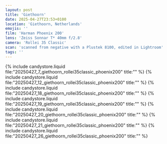 ```yaml
---
layout: post
title: 'Giethoorn'
date: 2025-04-27T23:53+0100
location: 'Giethoorn, Netherlands'
emojis: ''
film: 'Harman Phoenix 200'
lens: 'Zeiss Sonnar T* 40mm f/2.8'
camera: 'Rollei 35 Classic'
scan: 'scanned from negative with a Plustek 8100, edited in Lightroom'
tags: ''
---
```


{% include candystore.liquid file:"20250427_7_giethoorn_rollei35classic_phoenix200" title:"" %}
{% include candystore.liquid file:"20250427_12_giethoorn_rollei35classic_phoenix200" title:"" %}
{% include candystore.liquid file:"20250427_18_giethoorn_rollei35classic_phoenix200" title:"" %}
{% include candystore.liquid file:"20250427_19_giethoorn_rollei35classic_phoenix200" title:"" %}
{% include candystore.liquid file:"20250427_20_giethoorn_rollei35classic_phoenix200" title:"" %}
{% include candystore.liquid file:"20250427_21_giethoorn_rollei35classic_phoenix200" title:"" %}
{% include candystore.liquid file:"20250427_26_giethoorn_rollei35classic_phoenix200" title:"" %}